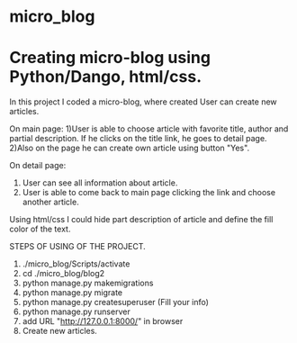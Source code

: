 # micro_blog
# Creating micro-blog using Python/Dango, html/css.

In this project I coded a micro-blog, where created User can create new articles. 

On main page:
1)User is able to choose article with favorite title, author and partial description. If he clicks on the title link, he goes to detail page.
2)Also on the page he can create own article using button "Yes".

On detail page:
1) User can see all information about article.
2) User is able to come back to main page clicking the link and choose another article.

Using html/css I could hide part description of article and define the fill color of the text.

STEPS OF USING OF THE PROJECT.
1) ./micro_blog/Scripts/activate
2) cd ./micro_blog/blog2
3) python manage.py makemigrations
4) python manage.py migrate
5) python manage.py createsuperuser (Fill your info)
6) python manage.py runserver
7) add URL "http://127.0.0.1:8000/" in browser
8) Create new articles.
